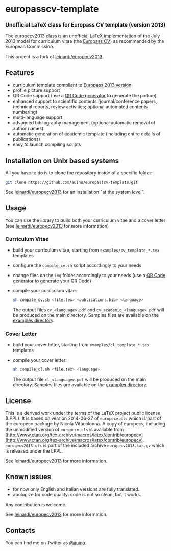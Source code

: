 # europasscv-template
### Unofficial LaTeX class for Europass CV template (version 2013)

The europecv2013 class is an unofficial LaTeX implementation of the July 2013 model for curriculum vitae (the [Europass CV](https://europass.cedefop.europa.eu/en/about)) as recommended by the European Commission.

This project is a fork of [leinardi/europecv2013](https://github.com/leinardi/europecv2013).

## Features

* curriculum template compliant to [Europass 2013 version](https://europass.cedefop.europa.eu/en/about)
* profile picture support
* QR Code support (use a [QR Code generator](http://goqr.me/#t=vcard) to generate the picture)
* enhanced support to scientific contents (journal/conference papers, technical reports, review activities; optional automated contents numbering)
* multi-language support
* advanced bibliography management (optional automatic removal of author names)
* automatic generation of academic template (including entire details of publications)
* easy to launch compiling scripts

## Installation on Unix based systems

All you have to do is to clone the repository inside of a specific folder:

```sh
git clone https://github.com/auino/europasscv-template.git
```

See [leinardi/europecv2013](https://github.com/leinardi/europecv2013) for an installation "at the system level".

## Usage

You can use the library to build both your curriculum vitae and a cover letter (see [leinardi/europecv2013](https://github.com/leinardi/europecv2013) for more information)

### Curriculum Vitae

* build your curriculum vitae, starting from `examples/cv_template_*.tex` templates
* configure the `compile_cv.sh` script accordingly to your needs
* change files on the `img` folder accordingly to your needs (use a [QR Code generator](http://goqr.me/#t=vcard) to generate your QR Code)
* compile your curriculum vitae:

  ```sh
  sh compile_cv.sh <file.tex> <publications.bib> <language>
  ```

  The output files `cv_<language>.pdf` and `cv_academic_<language>.pdf` will be produced on the main directory.
  Samples files are available on the [examples directory](https://github.com/auino/europasscv-template/tree/master/examples).

### Cover Letter

* build your cover letter, starting from `examples/cl_template_*.tex` templates
* compile your cover letter:

  ```sh
  sh compile_cl.sh <file.tex> <language>
  ```

  The output file `cl_<language>.pdf` will be produced on the main directory.
  Samples files are available on the [examples directory](https://github.com/auino/europasscv-template/tree/master/examples).

## License

This is a derived work under the terms of the LaTeX project public license (LPPL).
It is based on version 2014-06-27 of `europecv.cls` which is part of the europecv package by Nicola Vitacolonna.
A copy of europecv, including the unmodified version of `europecv.cls` is available  from [http://www.ctan.org/tex-archive/macros/latex/contrib/europecv](http://www.ctan.org/tex-archive/macros/latex/contrib/europecv).
`europecv2013.cls` is part of the included archive `europecv2013.tar.gz` which is released under the LPPL.

See [leinardi/europecv2013](https://github.com/leinardi/europecv2013) for more information.

## Known issues

* for now only English and Italian versions are fully translated.
* apologize for code quality: code is not so clean, but it works.

Any contribution is welcome.

See [leinardi/europecv2013](https://github.com/leinardi/europecv2013) for more information.

## Contacts

You can find me on Twitter as [@auino](https://twitter.com/auino).

